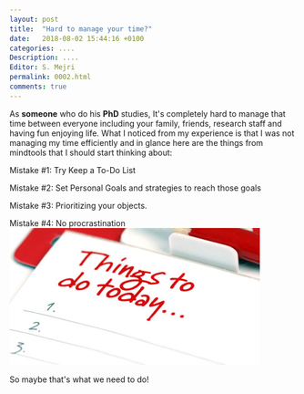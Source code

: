 ```yaml
---
layout: post
title:  "Hard to manage your time?"
date:   2018-08-02 15:44:16 +0100
categories: ....
Description: .... 
Editor: S. Mejri
permalink: 0002.html
comments: true
---
```


As **someone** who do his **PhD** studies, It's completely hard to manage that time between everyone including your family, friends, research staff and having fun enjoying life.
What I noticed from my experience is that I was not managing my time efficiently and in glance here are the things from mindtools that I should start thinking about:

Mistake #1:  Try Keep a To-Do List

Mistake #2:  Set Personal Goals and strategies to reach those goals

Mistake #3:  Prioritizing your objects.

Mistake #4:  No procrastination 
![Img_1](https://raw.githubusercontent.com/seifedd/Reality/master/img/time_management.jpg "Image_1")





So maybe that's what we need to do! 





  